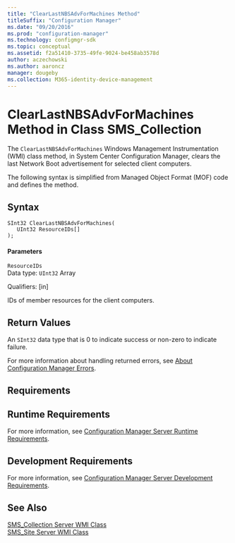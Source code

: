 ```yaml
---
title: "ClearLastNBSAdvForMachines Method"
titleSuffix: "Configuration Manager"
ms.date: "09/20/2016"
ms.prod: "configuration-manager"
ms.technology: configmgr-sdk
ms.topic: conceptual
ms.assetid: f2a51410-3735-49fe-9024-be458ab3578d
author: aczechowski
ms.author: aaroncz
manager: dougeby
ms.collection: M365-identity-device-management
---
```

# ClearLastNBSAdvForMachines Method in Class SMS_Collection
The `ClearLastNBSAdvForMachines` Windows Management Instrumentation (WMI) class method, in System Center Configuration Manager, clears the last Network Boot advertisement for selected client computers.  

 The following syntax is simplified from Managed Object Format (MOF) code and defines the method.  

## Syntax  

```  
SInt32 ClearLastNBSAdvForMachines(  
   UInt32 ResourceIDs[]  
);  
```  

#### Parameters  
 `ResourceIDs`  
 Data type: `UInt32` Array  

 Qualifiers: [in]  

 IDs of member resources for the client computers.  

## Return Values  
 An  `SInt32` data type that is 0 to indicate success or non-zero to indicate failure.  

 For more information about handling returned errors, see [About Configuration Manager Errors](../../../../../develop/core/understand/about-configuration-manager-errors.md).  

## Requirements  

## Runtime Requirements  
 For more information, see [Configuration Manager Server Runtime Requirements](../../../../../develop/core/reqs/server-runtime-requirements.md).  

## Development Requirements  
 For more information, see [Configuration Manager Server Development Requirements](../../../../../develop/core/reqs/server-development-requirements.md).  

## See Also  
 [SMS_Collection Server WMI Class](../../../../../develop/reference/core/clients/collections/sms_collection-server-wmi-class.md)   
 [SMS_Site Server WMI Class](../../../../../develop/reference/core/servers/configure/sms_site-server-wmi-class.md)
